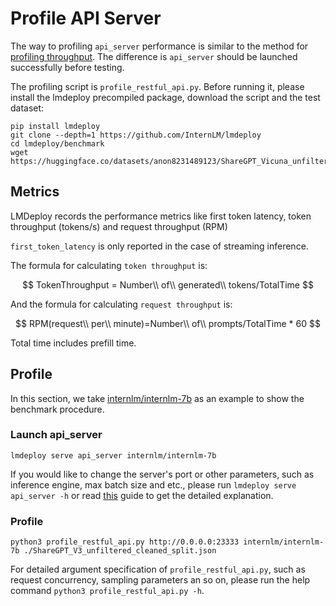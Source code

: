 # Profile API Server

The way to profiling `api_server` performance is similar to the method for [profiling throughput](./profile_throughput.md). The difference is `api_server` should be launched successfully before testing.

The profiling script is `profile_restful_api.py`. Before running it, please install the lmdeploy precompiled package, download the script and the test dataset:

```shell
pip install lmdeploy
git clone --depth=1 https://github.com/InternLM/lmdeploy
cd lmdeploy/benchmark
wget https://huggingface.co/datasets/anon8231489123/ShareGPT_Vicuna_unfiltered/resolve/main/ShareGPT_V3_unfiltered_cleaned_split.json
```

## Metrics

LMDeploy records the performance metrics like first token latency, token throughput (tokens/s) and request throughput (RPM)

`first_token_latency` is only reported in the case of streaming inference.

The formula for calculating `token throughput` is:

$$
TokenThroughput = Number\\ of\\ generated\\ tokens/TotalTime
$$

And the formula for calculating `request throughput` is:

$$
RPM(request\\ per\\ minute)=Number\\ of\\ prompts/TotalTime * 60
$$

Total time includes prefill time.

## Profile

In this section, we take [internlm/internlm-7b](https://huggingface.co/internlm/internlm-7b) as an example to show the benchmark procedure.

### Launch api_server

```shell
lmdeploy serve api_server internlm/internlm-7b
```

If you would like to change the server's port or other parameters, such as inference engine, max batch size and etc., please run `lmdeploy serve api_server -h` or read [this](../serving/api_server.md) guide to get the detailed explanation.

### Profile

```shell
python3 profile_restful_api.py http://0.0.0.0:23333 internlm/internlm-7b ./ShareGPT_V3_unfiltered_cleaned_split.json
```

For detailed argument specification of `profile_restful_api.py`, such as request concurrency, sampling parameters an so on, please run the help command `python3 profile_restful_api.py -h`.
